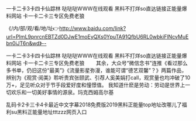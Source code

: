 一卡二卡3卡四卡仙踪林
哒哒哒WWW在线观看
黑料不打烊so直达链接正能量爆料网站
卡一卡二卡三专区免费老狼


《/内/部/观/看/地/址👉http://www.baidu.com/link?url=PImL9pnrcnEBTZd0DJwE1moEyQXs0YpuTA91QfbU6RL0wbkiFlNcvMuEbn0iJT6n&wd》--

一卡二卡3卡四卡仙踪林
哒哒哒WWW在线观看
黑料不打烊so直达链接正能量爆料网站
卡一卡二卡三专区免费老狼
　　其余，大众号“微信念书”连推《看过那么多书单，仍旧这份“最美”》《流量影星弥漫，谁能可谓“德艺双馨”？》两篇作品，辨别为《观赏·阅美》聆听贵宾张颐武、引荐人奚美娟打call，观赏量也均冲破了10万+，足见听众对于节手段爱好度和憧憬值。
	我知道什麽是劳动：劳动是世界上一切欢乐和一切美好事情的源泉。玛克西姆高尔基





乱码卡2卡三卡4卡最近中文字幕2018免费版2019黑料正能量top地址改哪儿了福利su黑料正能量地址tttzzz网页入口
